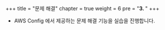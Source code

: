 +++
title = "문제 해결"
chapter = true
weight = 6
pre = "<b>3. </b>"
+++

- AWS Config 에서 제공하는 문제 해결 기능을 실습을 진행합니다. 

